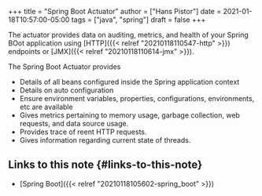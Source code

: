 +++
title = "Spring Boot Actuator"
author = ["Hans Pistor"]
date = 2021-01-18T10:57:00-05:00
tags = ["java", "spring"]
draft = false
+++

The actuator provides data on auditing, metrics, and health of your Spring BOot application using [HTTP]({{< relref "20210118110547-http" >}}) endpoints or [JMX]({{< relref "20210118110614-jmx" >}}).

The Spring Boot Actuator provides

-   Details of all beans configured inside the Spring application context
-   Details on auto configuration
-   Ensure environment variables, properties, configurations, environments, etc are available
-   Gives metrics pertaining to memory usage, garbage collection, web requests, and data source usage.
-   Provides trace of reent HTTP requests.
-   Gives information regarding current state of threads.


## Links to this note {#links-to-this-note}

-   [Spring Boot]({{< relref "20210118105602-spring_boot" >}})
